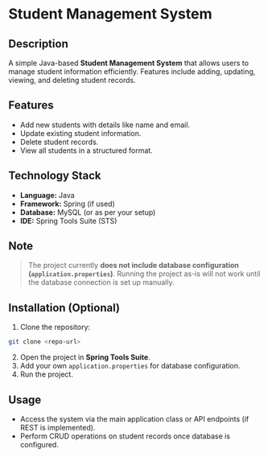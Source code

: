 # Student Management System

## Description
A simple Java-based **Student Management System** that allows users to manage student information efficiently. Features include adding, updating, viewing, and deleting student records.

## Features
- Add new students with details like name and email.
- Update existing student information.
- Delete student records.
- View all students in a structured format.

## Technology Stack
- **Language:** Java
- **Framework:** Spring (if used)
- **Database:** MySQL (or as per your setup)
- **IDE:** Spring Tools Suite (STS)

## Note
> The project currently **does not include database configuration (`application.properties`)**.
> Running the project as-is will not work until the database connection is set up manually.

## Installation (Optional)
1. Clone the repository:
```bash
git clone <repo-url>
```
2. Open the project in **Spring Tools Suite**.
3. Add your own `application.properties` for database configuration.
4. Run the project.

## Usage
- Access the system via the main application class or API endpoints (if REST is implemented).
- Perform CRUD operations on student records once database is configured.
